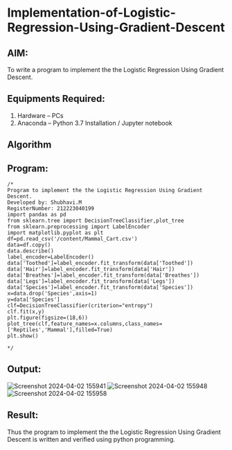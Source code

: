 # Implementation-of-Logistic-Regression-Using-Gradient-Descent

## AIM:
To write a program to implement the the Logistic Regression Using Gradient Descent.

## Equipments Required:
1. Hardware – PCs
2. Anaconda – Python 3.7 Installation / Jupyter notebook

## Algorithm


## Program:
```
/*
Program to implement the the Logistic Regression Using Gradient Descent.
Developed by: Shubhavi.M
RegisterNumber: 212223040199
import pandas as pd
from sklearn.tree import DecisionTreeClassifier,plot_tree
from sklearn.preprocessing import LabelEncoder
import matplotlib.pyplot as plt
df=pd.read_csv('/content/Mammal_Cart.csv')
data=df.copy()
data.describe()
label_encoder=LabelEncoder()
data['Toothed']=label_encoder.fit_transform(data['Toothed'])
data['Hair']=label_encoder.fit_transform(data['Hair'])
data['Breathes']=label_encoder.fit_transform(data['Breathes'])
data['Legs']=label_encoder.fit_transform(data['Legs'])
data['Species']=label_encoder.fit_transform(data['Species'])
x=data.drop('Species',axis=1)
y=data['Species']
clf=DecisionTreeClassifier(criterion="entropy")
clf.fit(x,y)
plt.figure(figsize=(18,6))
plot_tree(clf,feature_names=x.columns,class_names=['Reptiles','Mammal'],filled=True)
plt.show()

*/
```

## Output:
![Screenshot 2024-04-02 155941](https://github.com/Shubhavi17/-Implementation-of-Logistic-Regression-Using-Gradient-Descent/assets/150005085/50736f21-f1a7-4f9b-9490-0742e2fd7213)
![Screenshot 2024-04-02 155948](https://github.com/Shubhavi17/-Implementation-of-Logistic-Regression-Using-Gradient-Descent/assets/150005085/863aa8d9-dd14-472c-84e1-36292c9d5994)
![Screenshot 2024-04-02 155958](https://github.com/Shubhavi17/-Implementation-of-Logistic-Regression-Using-Gradient-Descent/assets/150005085/f5353ba8-0858-4284-8aca-7c89cc409570)





## Result:
Thus the program to implement the the Logistic Regression Using Gradient Descent is written and verified using python programming.

